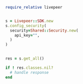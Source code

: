 <!-- Start SDK Example Usage -->
```ruby
require_relative livepeer


s = Livepeer::SDK.new
s.config_security(
  security=Shared::Security.new(
    api_key="",
  )
)

    
res = s.get_all()

if ! res.classes.nil?
  # handle response
end

```
<!-- End SDK Example Usage -->